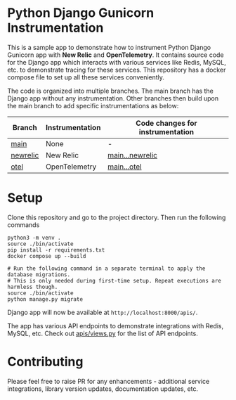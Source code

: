 # Python Django Gunicorn Instrumentation

This is a sample app to demonstrate how to instrument Python Django Gunicorn app with **New Relic** and **OpenTelemetry**. It contains source code for the Django app which interacts with various services like Redis, MySQL, etc. to demonstrate tracing for these services. This repository has a docker compose file to set up all these services conveniently.

The code is organized into multiple branches. The main branch has the Django app without any instrumentation. Other branches then build upon the main branch to add specific instrumentations as below:

| Branch                                                                                         | Instrumentation | Code changes for instrumentation                                                                                |
| ---------------------------------------------------------------------------------------------- | --------------- | --------------------------------------------------------------------------------------------------------------- |
| [main](https://github.com/cubeapm/sample_app_python_django_gunicorn/tree/main)         | None            | -                                                                                                               |
| [newrelic](https://github.com/cubeapm/sample_app_python_django_gunicorn/tree/newrelic) | New Relic       | [main...newrelic](https://github.com/cubeapm/sample_app_python_django_gunicorn/compare/main...newrelic) |
| [otel](https://github.com/cubeapm/sample_app_python_django_gunicorn/tree/otel)         | OpenTelemetry   | [main...otel](https://github.com/cubeapm/sample_app_python_django_gunicorn/compare/main...otel)         |

# Setup

Clone this repository and go to the project directory. Then run the following commands

```
python3 -m venv .
source ./bin/activate
pip install -r requirements.txt
docker compose up --build

# Run the following command in a separate terminal to apply the database migrations.
# This is only needed during first-time setup. Repeat executions are harmless though.
source ./bin/activate
python manage.py migrate
```

Django app will now be available at `http://localhost:8000/apis/`.

The app has various API endpoints to demonstrate integrations with Redis, MySQL, etc. Check out [apis/views.py](apis/views.py) for the list of API endpoints.

# Contributing

Please feel free to raise PR for any enhancements - additional service integrations, library version updates, documentation updates, etc.
